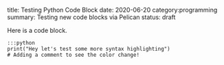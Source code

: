 title: Testing Python Code Block
date: 2020-06-20
category:programming
summary: Testing new code blocks via Pelican
status: draft

Here is a code block.

    :::python
    print("Hey let's test some more syntax highlighting")
    # Adding a comment to see the color change!
